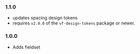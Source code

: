 ### 1.1.0

- updates spacing design tokens
- requires `v2.0.0` of the `vf-design-tokens` package or newer.

### 1.0.0

- Adds fieldset
